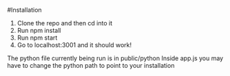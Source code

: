 #Installation

1) Clone the repo and then cd into it
2) Run npm install
3) Run npm start
4) Go to localhost:3001 and it should work!

The python file currently being run is in public/python
Inside app.js you may have to change the python path to point to your installation